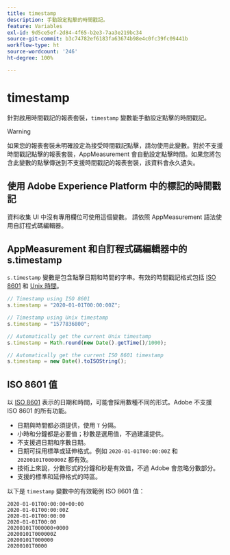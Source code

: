 ```yaml
---
title: timestamp
description: 手動設定點擊的時間戳記。
feature: Variables
exl-id: 9d5ce5ef-2d84-4f65-b2e3-7aa3e219bc34
source-git-commit: b3c74782ef6183fa63674b98e4c0fc39fc09441b
workflow-type: ht
source-wordcount: '246'
ht-degree: 100%

---
```


# timestamp

針對啟用時間戳記的報表套裝，`timestamp` 變數能手動設定點擊的時間戳記。

>[!WARNING]
>
>如果您的報表套裝未明確設定為接受時間戳記點擊，請勿使用此變數。對於不支援時間戳記點擊的報表套裝，AppMeasurement 會自動設定點擊時間。如果您將包含此變數的點擊傳送到不支援時間戳記的報表套裝，該資料會永久遺失。

## 使用 Adobe Experience Platform 中的標記的時間戳記

資料收集 UI 中沒有專用欄位可使用這個變數。 請依照 AppMeasurement 語法使用自訂程式碼編輯器。

## AppMeasurement 和自訂程式碼編輯器中的 s.timestamp

`s.timestamp` 變數是包含點擊日期和時間的字串。有效的時間戳記格式包括 [ISO 8601](https://en.wikipedia.org/wiki/ISO_8601) 和 [Unix 時間](https://en.wikipedia.org/wiki/Unix_time)。

```js
// Timestamp using ISO 8601
s.timestamp = "2020-01-01T00:00:00Z";

// Timestamp using Unix timestamp
s.timestamp = "1577836800";

// Automatically get the current Unix timestamp
s.timestamp = Math.round(new Date().getTime()/1000);

// Automatically get the current ISO 8601 timestamp
s.timestamp = new Date().toISOString();
```

## ISO 8601 值

以 [ISO 8601](https://en.wikipedia.org/wiki/ISO_8601) 表示的日期和時間，可能會採用數種不同的形式。Adobe 不支援 ISO 8601 的所有功能。

* 日期與時間都必須提供，使用 `T` 分隔。
* 小時和分鐘都是必要值；秒數是選用值，不過建議提供。
* 不支援週日期和序數日期。
* 日期可採用標準或延伸格式。例如 `2020-01-01T00:00:00Z` 和 `20200101T000000Z` 都有效。
* 技術上來說，分數形式的分鐘和秒是有效值，不過 Adobe 會忽略分數部分。
* 支援的標準和延伸格式的時區。

以下是 `timestamp` 變數中的有效範例 ISO 8601 值：

```text
2020-01-01T00:00:00+00:00
2020-01-01T00:00:00Z
2020-01-01T00:00:00
2020-01-01T00:00
20200101T000000+0000
20200101T000000Z
20200101T000000
20200101T0000
```
